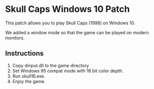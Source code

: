 # Skull Caps Windows 10 Patch
This patch allows you to play Skull Caps (1998) on Windows 10.

We added a window mode so that the game can be played on modern monitors.

## Instructions
 1. Copy dinput.dll to the game directory
 2. Set Windows 95 compat mode with 16 bit color depth.
 3. Run skull16.exe.
 4. Enjoy the game.